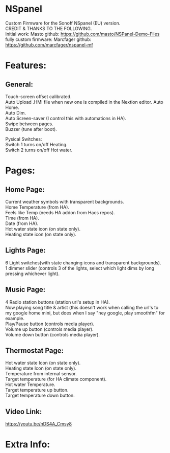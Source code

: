 # NSpanel  
 Custom Firmware for the Sonoff NSpanel (EU) version.  
 CREDIT & THANKS TO THE FOLLOWING.  
 Initial work: Masto github: https://github.com/masto/NSPanel-Demo-Files  
 fully custom firmware: Marcfager github: https://github.com/marcfager/nspanel-mf  

# Features:  

## General: 
Touch-screen offset calibrated.  
Auto Upload .HMI file when new one is compiled in the Nextion editor.
Auto Home.  
Auto Dim.  
Auto Screen-saver (I control this with automations in HA).  
Swipe between pages.  
Buzzer (tune after boot).  
  
Pysical Switches:  
Switch 1 turns on/off Heating.  
Switch 2 turns on/off Hot water.  
  
# Pages:  
  
## Home Page:  
Current weather symbols with transparent backgrounds.  
Home Temperature (from HA).  
Feels like Temp (needs HA addon from Hacs repos).   
Time (from HA).  
Date (from HA).  
Hot water state icon (on state only).  
Heating state icon (on state only).  

## Lights Page:  
6 Light switches(with state changing icons and transparent backgrounds).  
1 dimmer slider (controls 3 of the lights, select which light dims by long pressing whichever light).  

## Music Page:  
4 Radio station buttons (station url's setup in HA).  
Now playing song title & artist (this doesn't work when calling the url's to my google home mini, but does when I say "hey google, play smoothfm" for example.  
Play/Pause button (controls media player).  
Volume up button (controls media player).  
Volume down button (controls media player).  
  
## Thermostat Page:  
Hot water state Icon (on state only).  
Heating state Icon (on state only).  
Temperature from internal sensor.  
Target temperature (for HA climate component).  
Hot water Temperature.  
Target temperature up button.  
Target temperature down button.  
  
## Video Link:  
https://youtu.be/nDS4A_Cmsy8  


# Extra Info:  






